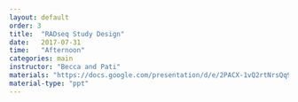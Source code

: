 ```yaml
---
layout: default
order: 3
title:  "RADseq Study Design"
date:   2017-07-31
time:   "Afternoon"
categories: main
instructor: "Becca and Pati"
materials: "https://docs.google.com/presentation/d/e/2PACX-1vQ2rtNrsQq9MinAkfJiEBPiwFYAH-ILb7eERvtKv9mSHkTvutCjRQ1w0h-PRLXDm3Am3-ChhKUDapsu/pub?start=false&loop=false&delayms=60000"
material-type: "ppt"
---
```


